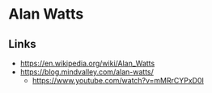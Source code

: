 

# Alan Watts

## Links

- https://en.wikipedia.org/wiki/Alan_Watts
- https://blog.mindvalley.com/alan-watts/
  - https://www.youtube.com/watch?v=mMRrCYPxD0I

